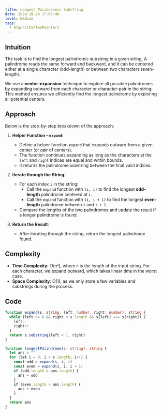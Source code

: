```yaml
---
title: Longest Palindromic Substring
date: 2024-10-28 17:05:46
level: Medium
tags:  
  - Algorithm/TwoPointers
---
```


## Intuition

The task is to find the longest palindromic substring in a given string. A palindrome reads the same forward and backward, and it can be centered either at a single character (odd-length) or between two characters (even-length).

We use a **center-expansion** technique to explore all possible palindromes by expanding outward from each character or character-pair in the string. This method ensures we efficiently find the longest palindrome by exploring all potential centers.

## Approach

Below is the step-by-step breakdown of the approach:

1. **Helper Function – `expand`**:
	- Define a helper function `expand` that expands outward from a given center (or pair of centers).
	- The function continues expanding as long as the characters at the `left` and `right` indices are equal and within bounds.
	- It returns the palindrome substring between the final valid indices.
	
2. **Iterate through the String**:
	- For each index `i` in the string:
		- Call the `expand` function with `(i, i)` to find the longest **odd-length** palindrome centered at `i`.
		- Call the `expand` function with `(i, i + 1)` to find the longest **even-length** palindrome between `i` and `i + 1`.
	- Compare the lengths of the two palindromes and update the result if a longer palindrome is found.
	
3. **Return the Result**:
	- After iterating through the string, return the longest palindrome found.

## Complexity

- **Time Complexity**: $O(n²)$, where `n` is the length of the input string. For each character, we expand outward, which takes linear time in the worst case.
- **Space Complexity**: $O(1)$, as we only store a few variables and substrings during the process.

## Code

```typescript
function expand(s: string, left: number, right: number): string {
  while (left >= 0 && right < s.length && s[left] === s[right]) {
    left--
    right++
  }
  return s.substring(left + 1, right)
}

function longestPalindrome(s: string): string {
  let ans = ""
  for (let i = 0; i < s.length; i++) {
    const odd = expand(s, i, i)
    const even = expand(s, i, i + 1)
    if (odd.length > ans.length) {
      ans = odd
    }
    if (even.length > ans.length) {
      ans = even
    }
  }
  return ans
}
```
